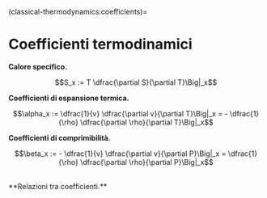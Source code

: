 <!--
```{article-info}
:author: basics
:date: "{sub-ref}`today`"
:read-time: "{sub-ref}`wordcount-minutes` min read"
```
-->

(classical-thermodynamics:coefficients)=
# Coefficienti termodinamici

**Calore specifico.**

$$S_x := T \dfrac{\partial S}{\partial T}\Big|_x$$

**Coefficienti di espansione termica.**

$$\alpha_x := \dfrac{1}{v} \dfrac{\partial v}{\partial T}\Big|_x = - \dfrac{1}{\rho} \dfrac{\partial \rho}{\partial T}\Big|_x$$

**Coefficienti di comprimibilità.**

$$\beta_x := - \dfrac{1}{v} \dfrac{\partial v}{\partial P}\Big|_x = \dfrac{1}{\rho} \dfrac{\partial \rho}{\partial P}\Big|_x$$


<br>
**Relazioni tra coefficienti.**
<br>
